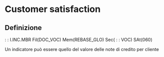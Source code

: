 # Customer satisfaction
## Definizione
 :  : I.INC.MBR Fil(DOC_VOC) Mem(REBASE_GLO) Sec( :  : VOC) SAt(060)

Un indicatore può essere quello del valore delle note di credito per cliente
